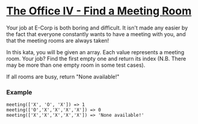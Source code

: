 # [The Office IV - Find a Meeting Room](https://www.codewars.com/kata/57f604a21bd4fe771b00009c) #

Your job at E-Corp is both boring and difficult. It isn't made any easier by the fact that everyone constantly wants to have a meeting with you, and that the meeting rooms are always taken!

In this kata, you will be given an array. Each value represents a meeting room. Your job? Find the first empty one and return its index (N.B. There may be more than one empty room in some test cases).

If all rooms are busy, return "None available!"

### Example ###

    meeting(['X', 'O', 'X']) => 1
    meeting(['O','X','X','X','X']) => 0
    meeting(['X','X','X','X','X']) => 'None available!'
